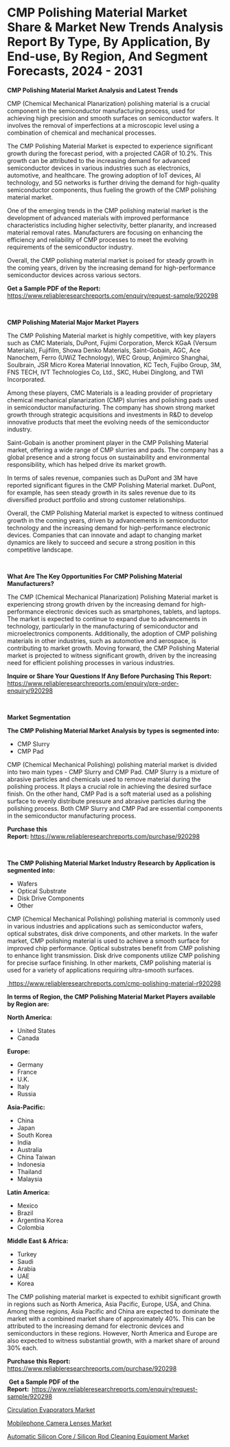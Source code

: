 <p><h1>CMP Polishing Material Market Share & Market New Trends Analysis Report By Type, By Application, By End-use, By Region, And Segment Forecasts, 2024 - 2031</h1></p><p><strong>CMP Polishing Material Market Analysis and Latest Trends</strong></p>
<p><p>CMP (Chemical Mechanical Planarization) polishing material is a crucial component in the semiconductor manufacturing process, used for achieving high precision and smooth surfaces on semiconductor wafers. It involves the removal of imperfections at a microscopic level using a combination of chemical and mechanical processes.</p><p>The CMP Polishing Material Market is expected to experience significant growth during the forecast period, with a projected CAGR of 10.2%. This growth can be attributed to the increasing demand for advanced semiconductor devices in various industries such as electronics, automotive, and healthcare. The growing adoption of IoT devices, AI technology, and 5G networks is further driving the demand for high-quality semiconductor components, thus fueling the growth of the CMP polishing material market.</p><p>One of the emerging trends in the CMP polishing material market is the development of advanced materials with improved performance characteristics including higher selectivity, better planarity, and increased material removal rates. Manufacturers are focusing on enhancing the efficiency and reliability of CMP processes to meet the evolving requirements of the semiconductor industry.</p><p>Overall, the CMP polishing material market is poised for steady growth in the coming years, driven by the increasing demand for high-performance semiconductor devices across various sectors.</p></p>
<p><strong>Get a Sample PDF of the Report:&nbsp;</strong> <a href="https://www.reliableresearchreports.com/enquiry/request-sample/920298">https://www.reliableresearchreports.com/enquiry/request-sample/920298</a></p>
<p>&nbsp;</p>
<p><strong>CMP Polishing Material Major Market Players</strong></p>
<p><p>The CMP Polishing Material market is highly competitive, with key players such as CMC Materials, DuPont, Fujimi Corporation, Merck KGaA (Versum Materials), Fujifilm, Showa Denko Materials, Saint-Gobain, AGC, Ace Nanochem, Ferro (UWiZ Technology), WEC Group, Anjimirco Shanghai, Soulbrain, JSR Micro Korea Material Innovation, KC Tech, Fujibo Group, 3M, FNS TECH, IVT Technologies Co, Ltd., SKC, Hubei Dinglong, and TWI Incorporated.</p><p>Among these players, CMC Materials is a leading provider of proprietary chemical mechanical planarization (CMP) slurries and polishing pads used in semiconductor manufacturing. The company has shown strong market growth through strategic acquisitions and investments in R&D to develop innovative products that meet the evolving needs of the semiconductor industry.</p><p>Saint-Gobain is another prominent player in the CMP Polishing Material market, offering a wide range of CMP slurries and pads. The company has a global presence and a strong focus on sustainability and environmental responsibility, which has helped drive its market growth.</p><p>In terms of sales revenue, companies such as DuPont and 3M have reported significant figures in the CMP Polishing Material market. DuPont, for example, has seen steady growth in its sales revenue due to its diversified product portfolio and strong customer relationships.</p><p>Overall, the CMP Polishing Material market is expected to witness continued growth in the coming years, driven by advancements in semiconductor technology and the increasing demand for high-performance electronic devices. Companies that can innovate and adapt to changing market dynamics are likely to succeed and secure a strong position in this competitive landscape.</p></p>
<p>&nbsp;</p>
<p><strong>What Are The Key Opportunities For CMP Polishing Material Manufacturers?</strong></p>
<p><p>The CMP (Chemical Mechanical Planarization) Polishing Material market is experiencing strong growth driven by the increasing demand for high-performance electronic devices such as smartphones, tablets, and laptops. The market is expected to continue to expand due to advancements in technology, particularly in the manufacturing of semiconductor and microelectronics components. Additionally, the adoption of CMP polishing materials in other industries, such as automotive and aerospace, is contributing to market growth. Moving forward, the CMP Polishing Material market is projected to witness significant growth, driven by the increasing need for efficient polishing processes in various industries.</p></p>
<p><strong>Inquire or Share Your Questions If Any Before Purchasing This Report:</strong> <a href="https://www.reliableresearchreports.com/enquiry/pre-order-enquiry/920298">https://www.reliableresearchreports.com/enquiry/pre-order-enquiry/920298</a></p>
<p>&nbsp;</p>
<p><strong>Market Segmentation</strong></p>
<p><strong>The CMP Polishing Material Market Analysis by types is segmented into:</strong></p>
<p><ul><li>CMP Slurry</li><li>CMP Pad</li></ul></p>
<p><p>CMP (Chemical Mechanical Polishing) polishing material market is divided into two main types - CMP Slurry and CMP Pad. CMP Slurry is a mixture of abrasive particles and chemicals used to remove material during the polishing process. It plays a crucial role in achieving the desired surface finish. On the other hand, CMP Pad is a soft material used as a polishing surface to evenly distribute pressure and abrasive particles during the polishing process. Both CMP Slurry and CMP Pad are essential components in the semiconductor manufacturing process.</p></p>
<p><strong>Purchase this Report:&nbsp;</strong><a href="https://www.reliableresearchreports.com/purchase/920298">https://www.reliableresearchreports.com/purchase/920298</a></p>
<p>&nbsp;</p>
<p><strong>The CMP Polishing Material Market Industry Research by Application is segmented into:</strong></p>
<p><ul><li>Wafers</li><li>Optical Substrate</li><li>Disk Drive Components</li><li>Other</li></ul></p>
<p><p>CMP (Chemical Mechanical Polishing) polishing material is commonly used in various industries and applications such as semiconductor wafers, optical substrates, disk drive components, and other markets. In the wafer market, CMP polishing material is used to achieve a smooth surface for improved chip performance. Optical substrates benefit from CMP polishing to enhance light transmission. Disk drive components utilize CMP polishing for precise surface finishing. In other markets, CMP polishing material is used for a variety of applications requiring ultra-smooth surfaces.</p></p>
<p><a href="https://www.reliableresearchreports.com/cmp-polishing-material-r920298">&nbsp;https://www.reliableresearchreports.com/cmp-polishing-material-r920298</a></p>
<p><strong>In terms of Region, the CMP Polishing Material Market Players available by Region are:</strong></p>
<p>
    <p> <strong> North America: </strong>
        <ul>
            <li>United States</li>
            <li>Canada</li>
        </ul>
        </p> 
    <p> <strong> Europe: </strong>
        <ul>
            <li>Germany</li>
            <li>France</li>
            <li>U.K.</li>
            <li>Italy</li>
            <li>Russia</li>
        </ul>
        </p> 
    <p> <strong> Asia-Pacific: </strong>
        <ul>
            <li>China</li>
            <li>Japan</li>
            <li>South Korea</li>
            <li>India</li>
            <li>Australia</li>
            <li>China Taiwan</li>
            <li>Indonesia</li>
            <li>Thailand</li>
            <li>Malaysia</li>
        </ul>
        </p> 
    <p> <strong> Latin America: </strong>
        <ul>
            <li>Mexico</li>
            <li>Brazil</li>
            <li>Argentina Korea</li>
            <li>Colombia</li>
        </ul>
        </p> 
    <p> <strong> Middle East & Africa: </strong>
        <ul>
            <li>Turkey</li>
            <li>Saudi</li>
            <li>Arabia</li>
            <li>UAE</li>
            <li>Korea</li>
        </ul>
    </p>
    </p>
<p><p>The CMP polishing material market is expected to exhibit significant growth in regions such as North America, Asia Pacific, Europe, USA, and China. Among these regions, Asia Pacific and China are expected to dominate the market with a combined market share of approximately 40%. This can be attributed to the increasing demand for electronic devices and semiconductors in these regions. However, North America and Europe are also expected to witness substantial growth, with a market share of around 30% each.</p></p>
<p><strong>Purchase this Report: </strong><a href="https://www.reliableresearchreports.com/purchase/920298">https://www.reliableresearchreports.com/purchase/920298</a></p>
<p>&nbsp;<strong>Get a Sample PDF of the Report:&nbsp;&nbsp;</strong><a href="https://www.reliableresearchreports.com/enquiry/request-sample/920298">https://www.reliableresearchreports.com/enquiry/request-sample/920298</a></p>
<p><strong></strong></p>
<p><p><a href="https://www.linkedin.com/pulse/global-circulation-evaporators-market-opportunities-forecast-fuvxe?trackingId=zrhptw%2BWYRmy59nG3Bwqig%3D%3D">Circulation Evaporators Market</a></p><p><a href="https://www.linkedin.com/pulse/navigating-global-mobilephone-camera-lenses-market-landscape-fv7ae?trackingId=gAMP4CezZ5fd6fmAGBMALw%3D%3D">Mobilephone Camera Lenses Market</a></p><p><a href="https://www.linkedin.com/pulse/insights-automatic-silicon-core-rod-cleaning-equipment-jucie?trackingId=s4pzMhxHBh25YONzgoA6ng%3D%3D">Automatic Silicon Core / Silicon Rod Cleaning Equipment Market</a></p></p>